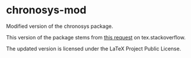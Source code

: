 # chronosys-mod
Modified version of the chronosys package.

This version of the package stems from [this request](https://tex.stackexchange.com/q/125548/177) on tex.stackoverflow.

The updated version is licensed under the LaTeX Project Public License.

